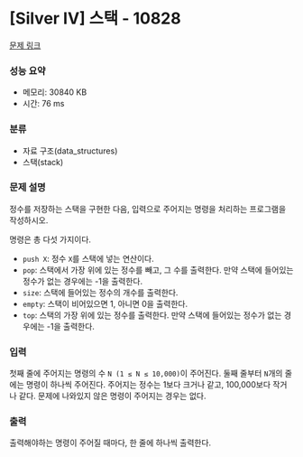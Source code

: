 # [Silver IV] 스택 - 10828 

[문제 링크](https://www.acmicpc.net/problem/10828) 

### 성능 요약

* 메모리: 30840 KB
* 시간: 76 ms

### 분류

* 자료 구조(data_structures)
* 스택(stack)

### 문제 설명

정수를 저장하는 스택을 구현한 다음, 입력으로 주어지는 명령을 처리하는 프로그램을 작성하시오.<p>
명령은 총 다섯 가지이다.<p>
* `push X`: 정수 `X`를 스택에 넣는 연산이다.
* `pop`: 스택에서 가장 위에 있는 정수를 빼고, 그 수를 출력한다. 만약 스택에 들어있는 정수가 없는 경우에는 -1을 출력한다.
* `size`: 스택에 들어있는 정수의 개수를 출력한다.
* `empty`: 스택이 비어있으면 1, 아니면 0을 출력한다.
* `top`: 스택의 가장 위에 있는 정수를 출력한다. 만약 스택에 들어있는 정수가 없는 경우에는 -1을 출력한다.

### 입력 

첫째 줄에 주어지는 명령의 수 `N (1 ≤ N ≤ 10,000)`이 주어진다. 둘째 줄부터 `N`개의 줄에는 명령이 하나씩 주어진다. 주어지는 정수는 1보다 크거나 같고, 100,000보다 작거나 같다. 문제에 나와있지 않은 명령이 주어지는 경우는 없다.

### 출력 

출력해야하는 명령이 주어질 때마다, 한 줄에 하나씩 출력한다.
